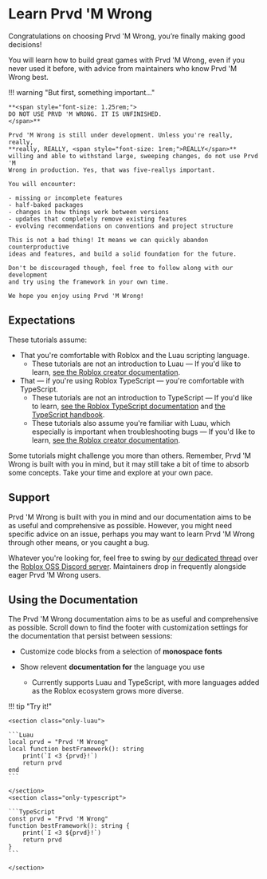 # Learn Prvd 'M Wrong

Congratulations on choosing Prvd 'M Wrong, you’re finally making good decisions!

You will learn how to build great games with Prvd 'M Wrong, even if you never
used it before, with advice from maintainers who know Prvd 'M Wrong best.

!!! warning "But first, something important..."

    **<span style="font-size: 1.25rem;">
    DO NOT USE PRVD 'M WRONG. IT IS UNFINISHED.
    </span>**

    Prvd 'M Wrong is still under development. Unless you're really, really,
    **really, REALLY, <span style="font-size: 1rem;">REALLY</span>**
    willing and able to withstand large, sweeping changes, do not use Prvd 'M
    Wrong in production. Yes, that was five-reallys important.

    You will encounter:

    - missing or incomplete features
    - half-baked packages
    - changes in how things work between versions
    - updates that completely remove existing features
    - evolving recommendations on conventions and project structure

    This is not a bad thing! It means we can quickly abandon counterproductive
    ideas and features, and build a solid foundation for the future.

    Don't be discouraged though, feel free to follow along with our development
    and try using the framework in your own time.

    We hope you enjoy using Prvd 'M Wrong!

## Expectations

These tutorials assume:

- That you're comfortable with Roblox and the Luau scripting language.
  - These tutorials are not an introduction to Luau — If you'd like to learn,
    [see the Roblox creator documentation].
- That — if you're using Roblox TypeScript — you're comfortable with TypeScript.
  - These tutorials are not an introduction to TypeScript — If you'd like to
    learn, [see the Roblox TypeScript documentation] and
    [the TypeScript handbook].
  - These tutorials also assume you're familiar with Luau, which especially is
    important when troubleshooting bugs — If you'd like to learn,
    [see the Roblox creator documentation].

Some tutorials might challenge you more than others. Remember, Prvd 'M Wrong is
built with you in mind, but it may still take a bit of time to absorb some
concepts. Take your time and explore at your own pace.

[see the Roblox creator documentation]: https://create.roblox.com/docs
[see the Roblox TypeScript documentation]: https://roblox-ts.com/docs/
[the TypeScript handbook]: https://www.typescriptlang.org/docs/handbook/intro.html

## Support

Prvd 'M Wrong is built with you in mind and our documentation aims to be as
useful and comprehensive as possible. However, you might need specific advice on
an issue, perhaps you may want to learn Prvd 'M Wrong through other means, or
you caught a bug.

Whatever you're looking for, feel free to swing by [our dedicated thread] over
the [Roblox OSS Discord server]. Maintainers drop in frequently alongside eager
Prvd 'M Wrong users.

[our dedicated thread]: https://discord.com/channels/385151591524597761/1267055070374268969
[Roblox OSS Discord server]: https://discord.gg/VaDCnesCXj

## Using the Documentation

The Prvd 'M Wrong documentation aims to be as useful and comprehensive as
possible. Scroll down to find the footer with customization settings for the
documentation that persist between sessions:

- Customize code blocks from a selection of **monospace fonts**
- Show relevent **documentation for** the language you use

    - Currently supports Luau and TypeScript, with more languages added as the
        Roblox ecosystem grows more diverse.

!!! tip "Try it!"

    <section class="only-luau">

    ```Luau
    local prvd = "Prvd 'M Wrong"
    local function bestFramework(): string
        print(`I <3 {prvd}!`)
        return prvd
    end
    ```

    </section>
    <section class="only-typescript">

    ```TypeScript
    const prvd = "Prvd 'M Wrong"
    function bestFramework(): string {
        print(`I <3 ${prvd}!`)
        return prvd
    }
    ```

    </section>
